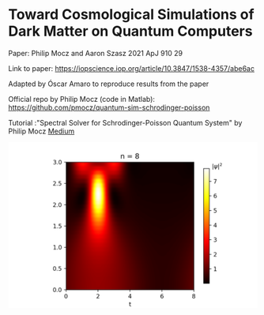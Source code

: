 # Toward Cosmological Simulations of Dark Matter on Quantum Computers

Paper: Philip Mocz and Aaron Szasz 2021 ApJ 910 29

Link to paper: https://iopscience.iop.org/article/10.3847/1538-4357/abe6ac

Adapted by Óscar Amaro to reproduce results from the paper

Official repo by Philip Mocz (code in Matlab): https://github.com/pmocz/quantum-sim-schrodinger-poisson

Tutorial :"Spectral Solver for Schrodinger-Poisson Quantum System" by Philip Mocz [Medium](https://levelup.gitconnected.com/create-your-own-quantum-mechanics-simulation-with-python-51e215346798)


![Simulation](1D/n8.png)
